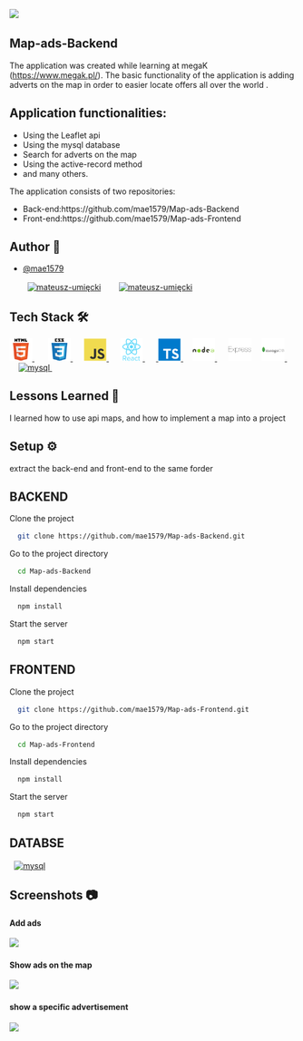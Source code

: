 
<a href="https://files.fm/u/mhgu5g4nj#/view/strona%20glowna.PNG"><img src="https://files.fm/thumb_show.php?i=ttqvez9t3"></a>
## Map-ads-Backend
The application was created while learning at megaK (https://www.megak.pl/).
The basic functionality of the application is adding adverts on the map in order to easier locate offers all over the world .

## Application functionalities:

<ul>
  <li>Using the Leaflet api</li>
  <li>Using the mysql database</li>
  <li>Search for adverts on the map</li>
  <li>Using the active-record method</li>
  <li>and many others.</li>
</ul>


The application consists of two repositories:
<ul>
  <li>Back-end:https://github.com/mae1579/Map-ads-Backend </li>
  <li>Front-end:https://github.com/mae1579/Map-ads-Frontend </li>
</ul>

## Author 🧑
- [@mae1579](https://github.com/mae1579) <br/>
<p>&nbsp;&nbsp;&nbsp;&nbsp;&nbsp;&nbsp;&nbsp;&nbsp;<a href="https://www.linkedin.com/in/mateusz-umi%C4%99cki-54b286248/
" target="blank"><img align="center" src="https://res.cloudinary.com/headhunter/image/upload/v1660399196/MegaK/NicePng_linkedin-icon-png_99356_lcdscx.png" alt="mateusz-umięcki" height="25" width="100" /></a>&nbsp;&nbsp;&nbsp;&nbsp;&nbsp;&nbsp;&nbsp;&nbsp;<a href="mailto: mateuszumiecki@gmail.com" target="blank"><img align="center" src="https://res.cloudinary.com/headhunter/image/upload/v1660400374/MegaK/Daco_4064141_jagvmw.png" alt="mateusz-umięcki" height="22" width="35" /></a></p>

## Tech Stack 🛠️ 
<p align="left"><a href="https://www.w3.org/html/" target="_blank" rel="noreferrer"> <img src="https://raw.githubusercontent.com/devicons/devicon/master/icons/html5/html5-original-wordmark.svg" alt="html5" width="40" height="40"/> </a>&nbsp; &nbsp;&nbsp;&nbsp; <a href="https://www.w3schools.com/css/" target="_blank" rel="noreferrer"> <img src="https://raw.githubusercontent.com/devicons/devicon/master/icons/css3/css3-original-wordmark.svg" alt="css3" width="40" height="40"/> </a>&nbsp;&nbsp;&nbsp;&nbsp; <a href="https://developer.mozilla.org/en-US/docs/Web/JavaScript" target="_blank" rel="noreferrer"> <img src="https://raw.githubusercontent.com/devicons/devicon/master/icons/javascript/javascript-original.svg" alt="javascript" width="40" height="40"/> </a>&nbsp;&nbsp;&nbsp;&nbsp; <a href="https://reactjs.org/" target="_blank" rel="noreferrer"> <img src="https://raw.githubusercontent.com/devicons/devicon/master/icons/react/react-original-wordmark.svg" alt="react" width="40" height="40"/> </a>&nbsp; &nbsp;&nbsp;&nbsp;<a href="https://www.typescriptlang.org/" target="_blank" rel="noreferrer"> <img src="https://raw.githubusercontent.com/devicons/devicon/master/icons/typescript/typescript-original.svg" alt="typescript" width="40" height="40"/> </a> &nbsp;&nbsp;&nbsp; <a href="https://nodejs.org" target="_blank" rel="noreferrer"> <img src="https://raw.githubusercontent.com/devicons/devicon/master/icons/nodejs/nodejs-original-wordmark.svg" alt="nodejs" width="40" height="40"/> </a>&nbsp; &nbsp;&nbsp;&nbsp;<img height="40" width="40" src="https://raw.githubusercontent.com/github/explore/80688e429a7d4ef2fca1e82350fe8e3517d3494d/topics/express/express.png" />&nbsp;&nbsp;&nbsp;&nbsp;
  <a href="https://www.mongodb.com/" target="_blank" rel="noreferrer"> <img src="https://raw.githubusercontent.com/github/explore/80688e429a7d4ef2fca1e82350fe8e3517d3494d/topics/mongodb/mongodb.png" alt="mongodb" width="40" height="40"/> </a>&nbsp; &nbsp;&nbsp;&nbsp; 
   <a href="https://www.mysql.com/" target="_blank" rel="noreferrer"> <img src="https://res.cloudinary.com/headhunter/image/upload/v1660400914/MegaK/mysql-logo_egmkfp.jpg" alt="mysql" width="40" height="40"/> </a>&nbsp; &nbsp;&nbsp;&nbsp; 


</p>


## Lessons Learned 📝
<p>I learned how to use api maps, and how to implement a map into a project</p>

## Setup ⚙️
<p>extract the back-end and front-end to the same forder</p>


## BACKEND

Clone the project

```bash
  git clone https://github.com/mae1579/Map-ads-Backend.git
```

Go to the project directory

```bash
  cd Map-ads-Backend
```

Install dependencies

```bash
  npm install
```

Start the server

```bash
  npm start
```

## FRONTEND

Clone the project

```bash
  git clone https://github.com/mae1579/Map-ads-Frontend.git
```

Go to the project directory

```bash
  cd Map-ads-Frontend
```

Install dependencies

```bash
  npm install
```

Start the server

```bash
  npm start
```
## DATABSE
<p></a>&nbsp;&nbsp;<a href="https://www.mysql.com/" target="blank"><img align="center" src="https://res.cloudinary.com/headhunter/image/upload/v1660400914/MegaK/mysql-logo_egmkfp.jpg" alt="mysql" height="40" width="60" /></a></p>


## Screenshots 📷

<h4>Add ads</h4>
<a href="https://files.fm/u/mhgu5g4nj#/view/Dodawanie%20ogloszenia.PNG"><img src="https://files.fm/thumb_show.php?i=yte3y5cp5"></a>


<h4>Show ads on the map</h4>
<a href="https://files.fm/u/mhgu5g4nj#/view/pineski%20v1.PNG"><img src="https://files.fm/thumb_show.php?i=9qeb4fgut"></a>

<h4>show a specific advertisement</h4>
<a href="https://files.fm/u/mhgu5g4nj#/view/pineska.PNG"><img src="https://files.fm/thumb_show.php?i=t3wgpbs7h"></a>



